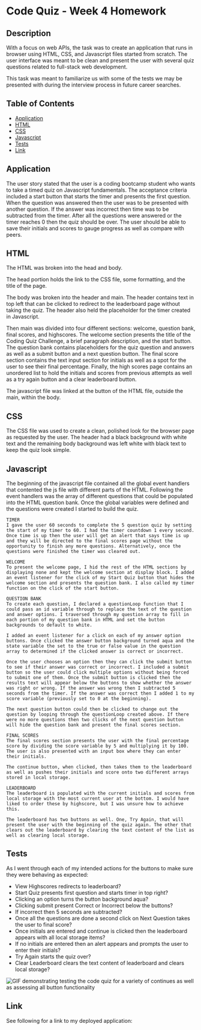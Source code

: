# Code Quiz - Week 4 Homework

## Description

With a focus on web APIs, the task was to create an application that runs in browser using HTML, CSS, and Javascript files started from scratch. The user interface was meant to be clean and present the user with several quiz questions related to full-stack web development. 

This task was meant to familiarize us with some of the tests we may be presented with during the interview process in future career searches. 

## Table of Contents
- [Application](#Application)
- [HTML](#html)
- [CSS](#css)
- [Javascript](#javascript)
- [Tests](#tests)
- [Link](#link)

## Application 

The user story stated that the user is a coding bootcamp student who wants to take a timed quiz on Javascript fundamentals. The acceptance criteria included a start button that starts the timer and presents the first question. When the question was answered then the user was to be presented with another question. If the answer was incorrect then time was to be subtracted from the timer. After all the questions were answered or the timer reaches 0 then the quiz should be over. The user should be able to save their initials and scores to gauge progress as well as compare with peers. 

## HTML

The HTML was broken into the head and body. 

The head portion holds the link to the CSS file, some formatting, and the title of the page.

The body was broken into the header and main. The header contains text in top left that can be clicked to redirect to the leaderboard page without taking the quiz. The header also held the placeholder for the timer created in Javascript. 

Then main was divided into four different sections: welcome, question bank, final scores, and highscores. The welcome section presents the title of the Coding Quiz Challenge, a brief paragraph description, and the start button. The question bank contains placeholders for the quiz question and answers as well as a submit button and a next question button. The final score section contains the text input section for initials as well as a spot for the user to see their final percentage. Finally, the high scores page contains an unordered list to hold the initials and scores from previous attempts as well as a try again button and a clear leaderboard button. 

The javascript file was linked at the button of the HTML file, outside the main, within the body. 

## CSS

The CSS file was used to create a clean, polished look for the browser page as requested by the user. The header had a black background with white text and the remaining body background was left white with black text to keep the quiz look simple. 

## Javascript

The beginning of the javascript file contained all the global event handlers that contented the js file with different parts of the HTML. Following the event handlers was the array of different questions that could be populated into the HTML question bank. Once the global variables were defined and the questions were created I started to build the quiz. 

```
TIMER
I gave the user 60 seconds to complete the 5 question quiz by setting the start of my timer to 60. I had the timer countdown 1 every second. Once time is up then the user will get an alert that says time is up and they will be directed to the final scores page without the opportunity to finish any more questions. Alternatively, once the questions were finished the timer was cleared out. 
```

```
WELCOME
To present the welcome page, I hid the rest of the HTML sections by displaying none and kept the welcome section at display block. I added an event listener for the click of my Start Quiz button that hides the welcome section and presents the question bank. I also called my timer function on the click of the start button. 
```

```
QUESTION BANK
To create each question, I declared a questionLoop function that I could pass an id variable through to replace the text of the question and answer options. I traversed through my question array to fill in each portion of my question bank in HTML and set the button backgrounds to default to white.

I added an event listener for a click on each of my answer option buttons. Once clicked the answer button background turned aqua and the state variable the set to the true or false value in the question array to determined if the clicked answer is correct or incorrect. 

Once the user chooses an option then they can click the submit button to see if their answer was correct or incorrect. I included a submit button so the user could click multiple options without being forced to submit one of them. Once the submit button is clicked then the results text will appear below the buttons to show whether the answer was right or wrong. If the answer was wrong then I subtracted 5 seconds from the timer. If the answer was correct then I added 1 to my score variable (previously set to 0 at the beginning).

The next question button could then be clicked to change out the question by looping through the questionLoop created above. If there were no more questions then two clicks of the next question button will hide the question bank and present the final scores section. 
```

```
FINAL SCORES
The final scores section presents the user with the final percentage score by dividing the score variable by 5 and multiplying it by 100. The user is also presented with an input box where they can enter their initials. 

The continue button, when clicked, then takes them to the leaderboard as well as pushes their initials and score onto two different arrays stored in local storage. 
```

```
LEADERBOARD
The leaderboard is populated with the current initials and scores from local storage with the most current user at the bottom. I would have liked to order these by highscore, but I was unsure how to achieve this. 

The leaderboard has two buttons as well. One, Try Again, that will present the user with the beginning of the quiz again. The other that clears out the leaderboard by clearing the text content of the list as well as clearing local storage. 
```

## Tests
As I went through each of my intended actions for the buttons to make sure they were behaving as expected:
- View Highscores redirects to leaderboard?
- Start Quiz presents first question and starts timer in top right?
- Clicking an option turns the button background aqua?
- Clicking submit present Correct or Incorrect below the buttons?
- If incorrect then 5 seconds are subtracted?
- Once all the questions are done a second click on Next Question takes the user to final score?
- Once initials are entered and continue is clicked then the leaderboard appears with all local storage items?
- If no initials are entered then an alert appears and prompts the user to enter their initials?
- Try Again starts the quiz over?
- Clear Leaderboard clears the text content of leaderboard and clears local storage?

![GIF demonstrating testing the code quiz for a variety of continues as well as assessing all button functionality](/Users/natalie/Desktop/school_work/homework/code-quiz/assets/images/code_quiz_test.gif)

## Link

See following for a link to my deployed application: 